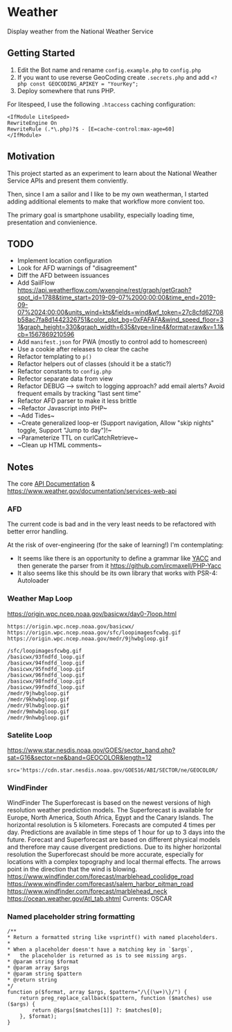 # Weather

Display weather from the National Weather Service

## Getting Started

1. Edit the Bot name and rename `config.example.php` to `config.php`
2. If you want to use reverse GeoCoding create `.secrets.php` and add `<?php const GEOCODING_APIKEY = "YourKey";`
3. Deploy somewhere that runs PHP.

For litespeed, I use the following `.htaccess` caching configuration:

```
<IfModule LiteSpeed>
RewriteEngine On
RewriteRule (.*\.php)?$ - [E=cache-control:max-age=60]
</IfModule>
```

## Motivation

This project started as an experiment to learn about the National Weather Service APIs and present them conviently.

Then, since I am a sailor and I like to be my own weatherman, I started adding additional elements to make that workflow more convient too.

The primary goal is smartphone usability, especially loading time, presentation and convienience.

## TODO

- Implement location configuration
- Look for AFD warnings of "disagreement"
- Diff the AFD between issuances
- Add SailFlow https://api.weatherflow.com/wxengine/rest/graph/getGraph?spot_id=1788&time_start=2019-09-07%2000:00:00&time_end=2019-09-07%2024:00:00&units_wind=kts&fields=wind&wf_token=27c8cfd62708b58ac7fa8d1442326751&color_plot_bg=0xFAFAFA&wind_speed_floor=31&graph_height=330&graph_width=635&type=line4&format=raw&v=1.1&cb=1567869210596
- Add `manifest.json` for PWA (mostly to control add to homescreen)
- Use a cookie after releases to clear the cache
- Refactor templating to `p()`
- Refactor helpers out of classes (should it be a static?)
- Refactor constants to `config.php`
- Refector separate data from view
- Refactor DEBUG --> switch to logging approach?  add email alerts?  Avoid frequent emails by tracking "last sent time"
- Refactor AFD parser to make it less brittle
- ~Refactor Javascript into PHP~
- ~Add Tides~
- ~Create generalized loop-er (Support navigation, Allow "skip nights" toggle,  Support "Jump to day")!~
- ~Parameterize TTL on curlCatchRetrieve~
- ~Clean up HTML comments~

## Notes

The core [API Documentation](https://forecast-v3.weather.gov/documentation) & https://www.weather.gov/documentation/services-web-api

### AFD

The current code is bad and in the very least needs to be refactored with better error handling.

At the risk of over-engineering (for the sake of learning!) I'm contemplating:

* It seems like there is an opportunity to define a grammar like [YACC](http://dinosaur.compilertools.net/yacc/) and then generate the parser from it https://github.com/ircmaxell/PHP-Yacc
* It also seems like this should be its own library that works with PSR-4: Autoloader

### Weather Map Loop
https://origin.wpc.ncep.noaa.gov/basicwx/day0-7loop.html

```
https://origin.wpc.ncep.noaa.gov/basicwx/
https://origin.wpc.ncep.noaa.gov/sfc/loopimagesfcwbg.gif
https://origin.wpc.ncep.noaa.gov/medr/9jhwbgloop.gif

/sfc/loopimagesfcwbg.gif
/basicwx/93fndfd_loop.gif
/basicwx/94fndfd_loop.gif
/basicwx/95fndfd_loop.gif
/basicwx/96fndfd_loop.gif
/basicwx/98fndfd_loop.gif
/basicwx/99fndfd_loop.gif
/medr/9jhwbgloop.gif
/medr/9khwbgloop.gif
/medr/9lhwbgloop.gif
/medr/9mhwbgloop.gif
/medr/9nhwbgloop.gif
```

### Satelite Loop

https://www.star.nesdis.noaa.gov/GOES/sector_band.php?sat=G16&sector=ne&band=GEOCOLOR&length=12

```
src='https://cdn.star.nesdis.noaa.gov/GOES16/ABI/SECTOR/ne/GEOCOLOR/
```

### WindFinder

WindFinder The Superforecast is based on the newest versions of high resolution weather prediction models. The Superforecast is available for Europe, North America, South Africa, Egypt and the Canary Islands. The horizontal resolution is 5 kilometers. Forecasts are computed 4 times per day. Predictions are available in time steps of 1 hour for up to 3 days into the future. Forecast and Superforecast are based on different physical models and therefore may cause divergent predictions. Due to its higher horizontal resolution the Superforecast should be more accurate, especially for locations with a complex topography and local thermal effects. The arrows point in the direction that the wind is blowing.
https://www.windfinder.com/forecast/marblehead_coolidge_road
https://www.windfinder.com/forecast/salem_harbor_pitman_road
https://www.windfinder.com/forecast/marblehead_neck
https://ocean.weather.gov/Atl_tab.shtml
Currents: OSCAR

### Named placeholder string formatting

```
/**
* Return a formatted string like vsprintf() with named placeholders.
*
* When a placeholder doesn't have a matching key in `$args`,
*   the placeholder is returned as is to see missing args.
* @param string $format
* @param array $args
* @param string $pattern
* @return string
*/
function p($format, array $args, $pattern="/\{(\w+)\}/") {
	return preg_replace_callback($pattern, function ($matches) use ($args) {
		return @$args[$matches[1]] ?: $matches[0];
	}, $format);
}
```
